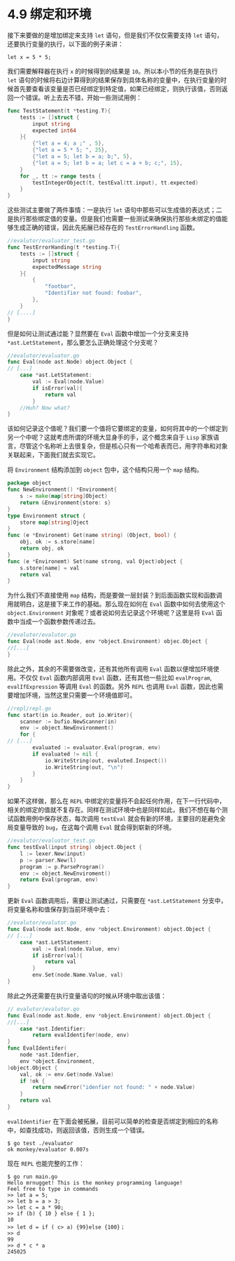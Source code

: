 # 4.9 绑定和环境

接下来要做的是增加绑定来支持 `let` 语句，但是我们不仅仅需要支持 `let` 语句，还要执行变量的执行，以下面的例子来讲：

```monkey
let x = 5 * 5;
```

我们需要解释器在执行 `x` 的时候得到的结果是 `10`。所以本小节的任务是在执行 `let` 语句的时候将右边计算得到的结果保存到具体名称的变量中，在执行变量的时候首先要查看该变量是否已经绑定到特定值，如果已经绑定，则执行该值，否则返回一个错误。听上去去不错，开始一些测试用例：

```go
func TestStatement(t *testing.T){
    tests := []struct {
        input string
        expected int64
    }{
        {"let a = 4; a ;" , 5},
        {"let a = 5 * 5; ", 25},
        {"let a = 5; let b = a; b;", 5},
        {"let a = 5; let b = a; let c = a + b; c;", 15},
    }
    for _, tt := range tests {
        testIntegerObject(t, testEval(tt.input), tt.expected)
    }
}
```

这些测试主要做了两件事情：一是执行 `let` 语句中那些可以生成值的表达式；二是执行那些绑定值的变量。但是我们也需要一些测试来确保执行那些未绑定的值能够生成正确的错误，因此先拓展已经存在的 `TestErrorHandling` 函数。

```go
//evalutor/evaluator_test.go
func TestErrorHanding(t *testing.T){
    tests := []struct {
        input string
        expectedMessage string
    }{
        {
            "footbar",
            "Identifier not found: foobar",
        },
    }
// [....]
}
```

但是如何让测试通过能？显然要在 `Eval` 函数中增加一个分支来支持 `*ast.LetStatement`，那么要怎么正确处理这个分支呢？

```go
//evalutor/evaluator.go
func Eval(node ast.Node) object.Object {
// [...]
    case *ast.LetStatement:
        val := Eval(node.Value)
        if isError(val){
            return val
        }
    //Huh? Now what?
}
```

该如何记录这个值呢？我们要一个值将它要绑定的变量，如何将其中的一个绑定到另一个中呢？这就考虑所谓的环境大显身手的手，这个概念来自于 `Lisp` 家族语言，尽管这个名称听上去很复杂，但是核心只有一个哈希表而已，用字符串和对象关联起来，下面我们就去实现它。

将 `Environment` 结构添加到 `object` 包中，这个结构只用一个 `map` 结构。

```go
package object
func NewEnvironment() *Environment{
    s := make(map[string]Object)
    return &Environment{store: s}
}
type Environment struct {
    store map[string]Oject
}
func (e *Environemt) Get(name string) (Object, bool) {
    obj, ok := s.store[name]
    return obj, ok
}
func (e *Environemt) Set(name strong, val Oject)object {
    s.store[name] = val
    return val
}
```

为什么我们不直接使用 `map` 结构，而是要做一层封装？到后面函数实现和函数调用就明白，这是接下来工作的基础。那么现在如何在 `Eval` 函数中如何去使用这个 `object.Environment` 对象呢？或者说如何去记录这个环境呢？这里是将 `Eval` 函数中当成一个函数参数传递过去。

```go
//evalutor/evalutor.go
func Eval(node ast.Node, env *object.Environment) objec.Object {
//[...]
}
```

除此之外，其余的不需要做改变，还有其他所有调用 `Eval` 函数以便增加环境使用。不仅仅 `Eval` 函数内部调用 `Eval` 函数，还有其他一些比如 `evalProgram`, `evalIfExpression` 等调用 `Eval` 的函数。另外 `REPL` 也调用 `Eval` 函数，因此也需要增加环境，当然这里只需要一个环境值即可。

```go
//repl/repl.go
func start(in io.Reader, out io.Writer){
    scanner := bufio.NewScanner(in)
    env := object.NewEnvironment()
    for {
// [...]
        evaluated := evaluator.Eval(program, env)
        if evaluated != nil {
            io.WriteString(out, evaluted.Inspect())
            io.WriteString(out, "\n")
        }
    }
}
```

如果不这样做，那么在 `REPL` 中绑定的变量将不会起任何作用，在下一行代码中，相关的绑定的值就不复存在。同样在测试环境中也是同样如此，我们不想在每个测试函数用例中保存状态，每次调用 `testEval` 就会有新的环境，主要目的是避免全局变量导致的 `bug`，在这每个调用 `Eval` 就会得到崭新的环境。

```go
//evalutor/evaluator_test.go
func testEval(input string) object.Object {
    l := lexer.New(input)
    p := parser.New(l)
    program := p.ParseProgram()
    env := object.NewEnviroment()
    return Eval(program, env)
}
```

更新 `Eval` 函数调用后，需要让测试通过，只需要在 `*ast.LetStatement` 分支中，将变量名称和值保存到当前环境中去：

```go
//evalutor/evalutor.go
func Eval(node ast.Node, env *object.Environment) object.Object {
// [...]
    case *ast.LetStatement:
        val := Eval(node.Value, env)
        if isError(val){
            return val
        }
        env.Set(node.Name.Value, val)
}
```

除此之外还需要在执行变量语句的时候从环境中取出该值：

```go
// evalutor/evalutor.go
func Eval(node ast.Node, env *object.Environment) object.Object {
//[...]
    case *ast.Identifier:
        return evalIdentifer(node, env)    
}
func EvalIdentifer(
    node *ast.Idenfier,
    env *object.Environment,
)object.Object {
    val, ok := env.Get(node.Value)
    if !ok {
        return newError("idenfier not found: " + node.Value)
    }
    return val
}
```

`evalIdentifier` 在下面会被拓展，目前可以简单的检查是否绑定到相应的名称中，如查找成功，则返回该值，否则生成一个错误。

```shell
$ go test ./evaluator
ok monkey/evaluator 0.007s
```

现在 `REPL` 也能完整的工作：

```shell
$ go run main.go
Hello mrnugget! This is the monkey programming language!
Feel free to type in commands
>> let a = 5;
>> let b = a > 3;
>> let c = a * 90;
>> if (b) { 10 } else { 1 };
10
>> let d = if ( c> a) {99}else {100}；
>> d
99
>> d * c * a
245025
```